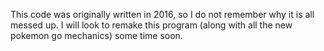 This code was originally written in 2016, so I do not remember why it is all messed up. I will look to remake this program (along with all the new pokemon go mechanics) some time soon.
